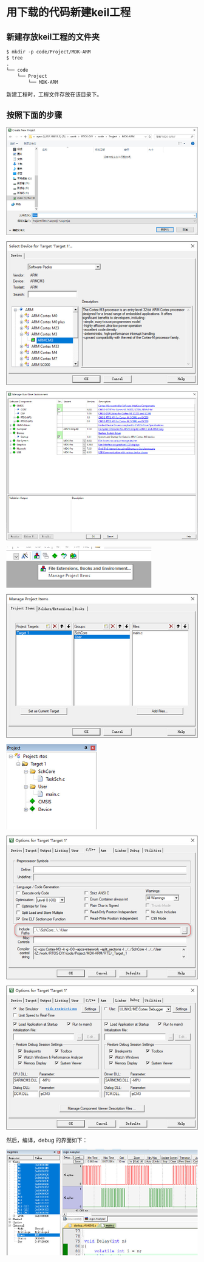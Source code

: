 # 用下载的代码新建keil工程

## 新建存放keil工程的文件夹

```shell
$ mkdir -p code/Project/MDK-ARM
$ tree
.
└── code
    └── Project
        └── MDK-ARM
```

新建工程时，工程文件存放在该目录下。



## 按照下面的步骤

![start-a-proj-1](https://raw.githubusercontent.com/zhangyaaoo/ImageBed/master/rtos/start-a-proj-1.png)

![start-a-proj-2](https://raw.githubusercontent.com/zhangyaaoo/ImageBed/master/rtos/start-a-proj-2.png)

![start-a-proj-3](https://raw.githubusercontent.com/zhangyaaoo/ImageBed/master/rtos/start-a-proj-3.png)

![start-a-proj-4](https://raw.githubusercontent.com/zhangyaaoo/ImageBed/master/rtos/start-a-proj-4.png)

![start-a-proj-5](https://raw.githubusercontent.com/zhangyaaoo/ImageBed/master/rtos/start-a-proj-5.png)

![start-a-proj-6](https://raw.githubusercontent.com/zhangyaaoo/ImageBed/master/rtos/start-a-proj-6.png)

![start-a-proj-7](https://raw.githubusercontent.com/zhangyaaoo/ImageBed/master/rtos/start-a-proj-7.png)

![start-a-proj-8](https://raw.githubusercontent.com/zhangyaaoo/ImageBed/master/rtos/start-a-proj-8.png)

然后，编译，debug 的界面如下：

![start-a-proj-9](https://raw.githubusercontent.com/zhangyaaoo/ImageBed/master/rtos/start-a-proj-9.png)
